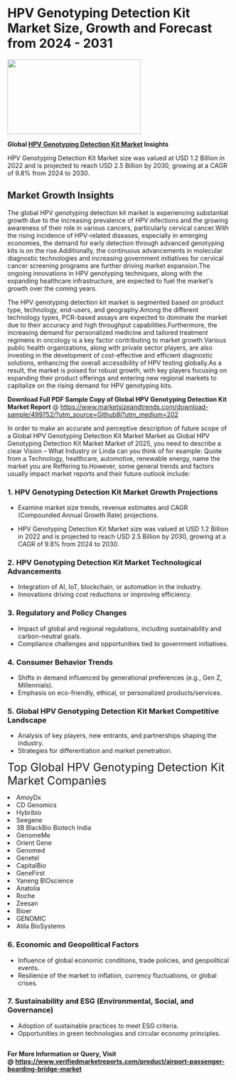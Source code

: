 <H1>HPV Genotyping Detection Kit Market Size, Growth and Forecast from 2024 - 2031</H1><img class="aligncenter size-medium wp-image-584254" src="https://thirdeyenews.in/wp-content/uploads/2024/09/Global-Market-Research-300x168.jpeg" alt="" width="300" height="168" /><p><strong>Global&nbsp;<a href="https://www.marketsizeandtrends.com/download-sample/499752/?utm_source=Github8j?utm_medium=202">HPV Genotyping Detection Kit Market</a> Insights</strong></p><p>HPV Genotyping Detection Kit Market size was valued at USD 1.2 Billion in 2022 and is projected to reach USD 2.5 Billion by 2030, growing at a CAGR of 9.8% from 2024 to 2030.</p><p><h2>Market Growth Insights</h2> <p>The global HPV genotyping detection kit market is experiencing substantial growth due to the increasing prevalence of HPV infections and the growing awareness of their role in various cancers, particularly cervical cancer.With the rising incidence of HPV-related diseases, especially in emerging economies, the demand for early detection through advanced genotyping kits is on the rise.Additionally, the continuous advancements in molecular diagnostic technologies and increasing government initiatives for cervical cancer screening programs are further driving market expansion.The ongoing innovations in HPV genotyping techniques, along with the expanding healthcare infrastructure, are expected to fuel the market's growth over the coming years.</p> <p>The HPV genotyping detection kit market is segmented based on product type, technology, end-users, and geography.Among the different technology types, PCR-based assays are expected to dominate the market due to their accuracy and high throughput capabilities.Furthermore, the increasing demand for personalized medicine and tailored treatment regimens in oncology is a key factor contributing to market growth.Various public health organizations, along with private sector players, are also investing in the development of cost-effective and efficient diagnostic solutions, enhancing the overall accessibility of HPV testing globally.As a result, the market is poised for robust growth, with key players focusing on expanding their product offerings and entering new regional markets to capitalize on the rising demand for HPV genotyping kits.<p><span class=""><strong>Download Full PDF Sample Copy of Global HPV Genotyping Detection Kit Market Report</strong> @ <a href="https://www.marketsizeandtrends.com/download-sample/499752/?utm_source=Github8j?utm_medium=202" target="_blank">https://www.marketsizeandtrends.com/download-sample/499752/?utm_source=Github8j?utm_medium=202</a></span></p><p>In order to make an accurate and perceptive description of future scope of a Global&nbsp;HPV Genotyping Detection Kit Market Market as Global&nbsp;HPV Genotyping Detection Kit Market Market of 2025, you need to describe a clear Vision &ndash; What Industry or Linda can you think of for example: Quote from a Technology, healthcare, automotive, renewable energy, name the market you are Reffering to.However, some general trends and factors usually impact market reports and their future outlook include:</p><h3>1.&nbsp;<strong>HPV Genotyping Detection Kit Market Growth Projections</strong></h3><ul><li>Examine market size trends, revenue estimates and CAGR (Compounded Annual Growth Rate) projections.</li><li><p>HPV Genotyping Detection Kit Market size was valued at USD 1.2 Billion in 2022 and is projected to reach USD 2.5 Billion by 2030, growing at a CAGR of 9.8% from 2024 to 2030.</p></li></ul><h3>2.&nbsp;<strong>HPV Genotyping Detection Kit Market Technological Advancements</strong></h3><ul><li>Integration of AI, IoT, blockchain, or automation in the industry.</li><li>Innovations driving cost reductions or improving efficiency.</li></ul><h3>3.&nbsp;<strong>Regulatory and Policy Changes</strong></h3><ul><li>Impact of global and regional regulations, including sustainability and carbon-neutral goals.</li><li>Compliance challenges and opportunities tied to government initiatives.</li></ul><h3>4.&nbsp;<strong>Consumer Behavior Trends</strong></h3><ul><li>Shifts in demand influenced by generational preferences (e.g., Gen Z, Millennials).</li><li>Emphasis on eco-friendly, ethical, or personalized products/services.</li></ul><h3>5.&nbsp;<strong>Global HPV Genotyping Detection Kit Market Competitive Landscape</strong></h3><ul><li>Analysis of key players, new entrants, and partnerships shaping the industry.</li><li>Strategies for differentiation and market penetration.</li></ul><p data-pm-slice="1 1 []"><span style="color: inherit; font-family: inherit; font-size: 25px;">Top Global HPV Genotyping Detection Kit Market Companies</span></p><div class="" data-test-id=""><p><li>AmoyDx</li><li> CD Genomics</li><li> Hybribio</li><li> Seegene</li><li> 3B BlackBio Biotech India</li><li> GenomeMe</li><li> Orient Gene</li><li> Genomed</li><li> Genetel</li><li> CapitalBio</li><li> GeneFirst</li><li> Yaneng BIOscience</li><li> Anatolia</li><li> Roche</li><li> Zeesan</li><li> Bioer</li><li> GENOMIC</li><li> Atila BioSystems</li></p></div><h3>6.&nbsp;<strong>Economic and Geopolitical Factors</strong></h3><ul><li>Influence of global economic conditions, trade policies, and geopolitical events.</li><li>Resilience of the market to inflation, currency fluctuations, or global crises.</li></ul><h3>7.&nbsp;<strong>Sustainability and ESG (Environmental, Social, and Governance)</strong></h3><ul><li>Adoption of sustainable practices to meet ESG criteria.</li><li>Opportunities in green technologies and circular economy principles.</li></ul><h2><strong style="font-size: 14px;">For More Information or Query, Visit @&nbsp;</strong><a style="background-color: #ffffff; font-size: 14px;" href="https://www.marketsizeandtrends.com/report/hpv-genotyping-detection-kit-market/" target="_blank">https://www.verifiedmarketreports.com/product/airport-passenger-boarding-bridge-market</a></h2>
